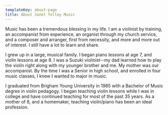 ```yaml
---
templateKey: about-page
title: About Janet Tolley Music
---
```

Music has been a tremendous blessing in my life.  I am a violinist by training, an accompanist from experience, an organist through my church service, and a composer and arranger, first from necessity, and more and more out of interest.  I still have a lot to learn and share.  

I grew up in a large, musical family. I began piano lessons at age 7, and violin lessons at age 8. I was a Suzuki violinist--my dad learned how to play the violin right along with my younger brother and me. My mother was our accompanist. By the time I was a Senior in high school, and enrolled in four music classes, I knew I wanted to major in music.    

I graduated from Brigham Young University in 1985 with a Bachelor of Music degree in violin pedagogy. I began teaching violin lessons while I was in college and have continued teaching for most of the past 35 years. As a mother of 8, and a homemaker, teaching violin/piano has been an ideal profession.
